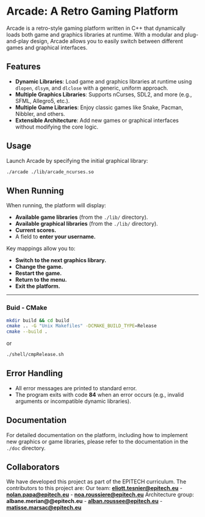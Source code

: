 # Arcade: A Retro Gaming Platform

Arcade is a retro-style gaming platform written in C++ that dynamically loads both game and graphics libraries at runtime. With a modular and plug-and-play design, Arcade allows you to easily switch between different games and graphical interfaces.

## Features
- **Dynamic Libraries**: Load game and graphics libraries at runtime using `dlopen`, `dlsym`, and `dlclose` with a generic, uniform approach.
- **Multiple Graphics Libraries**: Supports nCurses, SDL2, and more (e.g., SFML, Allegro5, etc.).
- **Multiple Game Libraries**: Enjoy classic games like Snake, Pacman, Nibbler, and others.
- **Extensible Architecture**: Add new games or graphical interfaces without modifying the core logic.

## Usage
Launch Arcade by specifying the initial graphical library:
```bash
./arcade ./lib/arcade_ncurses.so
```

## When Running

When running, the platform will display:

- **Available game libraries** (from the `./lib/` directory).
- **Available graphical libraries** (from the `./lib/` directory).
- **Current scores.**
- A field to **enter your username.**

Key mappings allow you to:

- **Switch to the next graphics library.**
- **Change the game.**
- **Restart the game.**
- **Return to the menu.**
- **Exit the platform.**

---


### Buid - CMake

```bash
mkdir build && cd build
cmake .. -G "Unix Makefiles" -DCMAKE_BUILD_TYPE=Release
cmake --build .
```

or

```bash
./shell/cmpRelease.sh
```

## Error Handling

- All error messages are printed to standard error.
- The program exits with code **84** when an error occurs (e.g., invalid arguments or incompatible dynamic libraries).

## Documentation

For detailed documentation on the platform, including how to implement new graphics or game libraries, please refer to the documentation in the `./doc` directory.

## Collaborators

We have developed this project as part of the EPITECH curriculum. The contributors to this project are:
Our team: **eliott.tesnier@epitech.eu** - **nolan.papa@epitech.eu** - **noa.roussiere@epitech.eu**
Architecture group: **albane.merian@@epitech.eu** - **alban.roussee@epitech.eu** - **matisse.marsac@epitech.eu**
